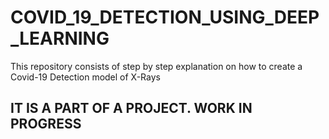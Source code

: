 # COVID_19_DETECTION_USING_DEEP_LEARNING
This repository consists of step by step explanation on how to create a Covid-19 Detection model of X-Rays

## IT IS A PART OF A PROJECT. WORK IN PROGRESS

